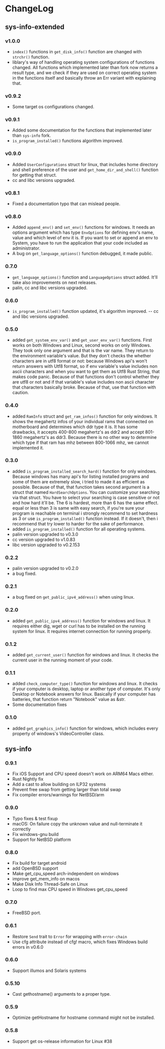 # ChangeLog

## sys-info-extended

### v1.0.0

- `index()` functions in `get_disk_info()` function are changed with `strchr()` function.
- liblary's way of handling operating system configurations of functions changed. All functions which implemented later than fork now returns a result type, and we check if they are used on correct operating system in the functions itself and basically throw an Err variant with explaining that.

### v0.9.2

- Some target os configurations changed.

### v0.9.1

- Added some documentation for the functions that implemented later than `sys-info` fork.
- `is_program_installed()` functions algorithm improved.

### v0.9.0

- Added `UserConfigurations` struct for linux, that includes home directory and shell preference of the user and `get_home_dir_and_shell()` function for getting that struct.
- cc and libc versions upgraded.

### v0.8.1

- Fixed a documentation typo that can mislead people.

### v0.8.0

- Added `append_env()` and `set_env()` functions for windows. It needs an options argument which has type `EnvOptions` for defining env's name, value and which level of env it is. If you want to set or append an env to System, you have to run the application that your code included as administrator.
- A bug on `get_language_options()` function debugged, it made public.

### 0.7.0

- `get_language_options()` function and `LanguageOptions` struct added. It'll take also improvements on next releases.
- palin, cc and libc versions upgraded.


### 0.6.0

- `is_program_installed()` function updated, it's algorithm improved.
-- cc and libc versions upgraded.

### 0.5.0

- added `get_system_env_var()` and `get_user_env_var()` functions. First works on both Windows and Linux, second works on only Windows. They took only one argument and that is the var name. They return to the environment variable's value. But they don't checks the whether characters are in utf8 format or not: because Windows api's won't return answers with Utf8 format, so if env variable's value includes non ascii characters and when you want to get them as Utf8 Rust String, that makes code panic. Because of that functions don't control whether they are utf8 or not and if that variable's value includes non ascii character that characters basically broke. Because of that, use that function with caution. 

### 0.4.0

- added `RamInfo` struct and `get_ram_infos()` function for only windows. It shows the megahertz infos of your individual rams that connected on motherboard and determines which ddr type it is. It has some drawbacks, it accepts 400-800 megahertz's as ddr2 and accept 801-1860 megahertz's as ddr3. Because there is no other way to determine which type if that ram has mhz between 800-1066 mhz, we cannot implemented it.

### 0.3.0

- added `is_program_installed_search_hard()` function for only windows. Because windows has many api's for listing installed programs and some of them are extremely slow, i tried to made it as efficient as possible. Because of that, that function takes second argument is a struct that named `HardSearchOptions`. You can customize your searching via that struct. You have to select your searching is case sensitive or not and how hard it'll be. The 6 is hardest, more than 6 has the same effect. equal or less than 3 is same with easy search, if you're sure your program is reachable on terminal i strongly recommend to set hardness as 3 or use `is_program_installed()` function instead. If it doesn't, then i recommend that try lower to harder for the sake of performance.
- added `is_program_installed()` function for all operating systems.
- palin version upgraded to v0.3.0
- cc version upgraded to v1.0.83
- libc version upgraded to v0.2.153

### 0.2.2

- palin version upgraded to v0.2.0
- a bug fixed.

### 0.2.1

- a bug fixed on `get_public_ipv4_address()` when using linux.

### 0.2.0

- added `get_public_ipv4_address()` function for windows and linux. It requires either dig, wget or curl has to be installed on the running system for linux. It requires internet connection for running properly.

### 0.1.2

- added `get_current_user()` function for windows and linux. It checks the current user in the running moment of your code.

### 0.1.1

- added `check_computer_type()` function for windows and linux. It checks if your computer is desktop, laptop or another type of computer. It's only Desktop or Notebook answers for linux. Basically if your computer has batteries, that function return "Notebook" value as &str.
- Some documentation fixes

### 0.1.0

- added `get_graphics_info()` function for windows, which includes every property of windows's VideoController class.

## sys-info

### 0.9.1

- Fix iOS Support and CPU speed doesn't work on ARM64 Macs either.
- Rust Nightly fix
- Add a cast to allow building on ILP32 systems
- Prevent free swap from getting larger than total swap
- Fix compiler errors/warnings for NetBSD/arm

### 0.9.0

- Typo fixes & test fixup
- macOS: On failure copy the unknown value and null-terminate it correctly
- Fix windows-gnu build
- Support for NetBSD platform

### 0.8.0

- Fix build for target android
- add OpenBSD support
- Make get_cpu_speed arch-independent on windows
- improve get_mem_info on macos
- Make Disk Info Thread-Safe on Linux
- Loop to find max CPU speed in Windows get_cpu_speed

### 0.7.0

- FreeBSD port.

### 0.6.1

- Restore `Send` trait to `Error` for wrapping with `error-chain`
- Use cfg attribute instead of cfg! macro, which fixes Windows build errors in v0.6.0

### 0.6.0

- Support illumos and Solaris systems

### 0.5.10

- Cast gethostname() arguments to a proper type.

### 0.5.9

- Optimize getHostname for hostname command might not be installed.

### 0.5.8

- Support get os-release information for Linux #38
